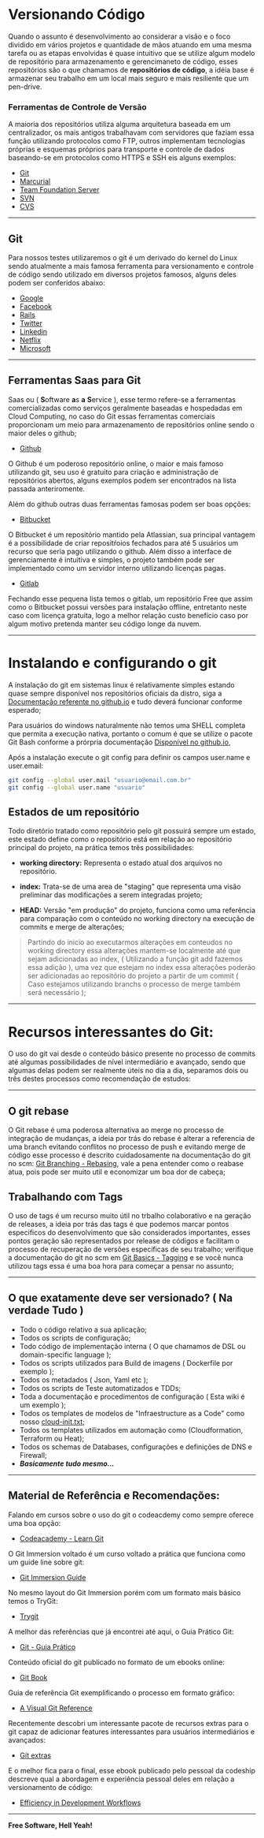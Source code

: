 # Versionando Código

Quando o assunto é desenvolvimento ao considerar a visão e o foco dividido em vários projetos e quantidade de mãos atuando em uma mesma tarefa ou as etapas envolvidas é quase intuitivo que se utilize algum modelo de repositório para armazenamento e gerencimaneto de código, esses repositórios são o que chamamos de **repositórios de código**, a idéia base é armazenar seu trabalho em um local mais seguro e mais resiliente que um pen-drive.

### Ferramentas de Controle de Versão

A maioria dos repositórios utiliza alguma arquitetura baseada em um centralizador, os mais antigos trabalhavam com servidores que faziam essa função utilizando protocolos como FTP, outros implementam tecnologias próprias e esquemas próprios para transporte e controle de dados baseando-se em protocolos como HTTPS e SSH eis alguns exemplos:

- [Git](https://git-scm.com/)
- [Marcurial](https://pypi.python.org/pypi/Mercurial)
- [Team Foundation Server](https://www.visualstudio.com/team-services/)
- [SVN](https://subversion.apache.org/)
- [CVS](https://sourceforge.net/p/mx4j/cvs/)

---

## Git 

Para nossos testes utilizaremos o git é um derivado do kernel do Linux sendo atualmente a mais famosa ferramenta para versionamento e controle de código sendo utilizado em diversos projetos famosos, alguns deles podem ser conferidos abaixo:

- [Google](https://github.com/google)
- [Facebook](https://github.com/facebook)
- [Rails](https://github.com/rails/rails)
- [Twitter](https://github.com/twitter)
- [Linkedin](https://github.com/linkedin)
- [Netflix](https://github.com/netflix)
- [Microsoft](https://github.com/Microsoft)

---

## Ferramentas Saas para Git 

Saas ou ( **S**oftware **a**s **a** **S**ervice ), esse termo refere-se a ferramentas comercializadas como serviços geralmente baseadas e hospedadas em Cloud Computing, no caso do Git essas ferramentas comerciais proporcionam um meio para armazenamento de repositórios online sendo o maior deles o github;

- [Github](http://www.github.com/)

O Github é um poderoso repositório online, o maior e mais famoso utilizando git, seu uso é gratuito para criação e administração de repositórios abertos, alguns exemplos podem ser encontrados na lista passada anteriromente.

Além do github outras duas ferramentas famosas podem ser boas opções:

- [Bitbucket](https://bitbucket.org/product)

O Bitbucket é um repositório mantido pela Atlassian, sua principal vantagem é a possibilidade de criar repositŕoios fechados para até 5 usuários um recurso que seria pago utilizando o github. Além disso a interface de gerenciamente é intuitiva e simples, o projeto também pode ser implementado como um servidor interno utilizando licenças pagas.

- [Gitlab](https://about.gitlab.com/gitlab-com/)

Fechando esse pequena lista temos o gitlab, um repositório Free que assim como o Bitbucket possui versões para instalação offline, entretanto neste caso com licença gratuita, logo a melhor relação custo benefício caso por algum motivo pretenda manter seu código longe da nuvem.

---

# Instalando e configurando o git

A instalação do git em sistemas linux é relativamente simples estando quase sempre disponível nos repositórios oficiais da distro, siga a [Documentação referente no github.io](https://git-scm.com/download/linux) e tudo deverá funcionar conforme esperado;

Para usuários do windows naturalmente não temos uma SHELL completa que permita a execução nativa, portanto o comum é que se utilize o pacote Git Bash conforme a prórpria documentação [Disponível no github.io](git-for-windows.github.io/), 

Após a instalação execute o git config para definir os campos user.name e  user.email:

```sh
git config --global user.mail "usuario@email.com.br"
git config --global user.name "usuario"
```

## Estados de um repositório

Todo diretório tratado como repositório pelo git possuirá sempre um estado, este estado define como o repositório está em relação ao repositório principal do projeto, na prática temos três possibilidades:

- **working directory:** Representa o estado atual dos arquivos no repositório. 

- **index:** Trata-se de uma area de "staging" que representa uma visão preliminar das modificações a serem integradas projeto;

- **HEAD:**  Versão "em produção" do projeto, funciona como uma referência para comparação com o conteúdo no working directory na execução de commits e merge de alterações;


> Partindo do inicio ao executarmos alterações em conteudos no working directory essa alterações mantem-se localmente até que sejam adicionadas ao index, ( Utilizando a função git add fazemos essa adição ), uma vez que estejam no index essa alterações poderão ser adicionadas ao repositório do projeto a partir de um commit ( Caso estejamos utilizando branchs o processo de merge também será necessário );

---

# Recursos interessantes do Git:

O uso do git vai desde o conteúdo básico presente no processo de commits até algumas possibilidades de nível intermediário e avançado, sendo que algumas delas podem ser realmente úteis no dia a dia, separamos dois ou três destes processos como recomendação de estudos:

---

## O git rebase

O Git rebase é uma poderosa alternativa ao merge no processo de integração de mudanças, a ideia por trás do rebase é alterar a referencia de uma branch evitando conflitos no processo de push e evitando merge de código esse processo é descrito cuidadosamente na documentação do git no scm: [Git Branching - Rebasing](https://git-scm.com/book/en/v2/Git-Branching-Rebasing), vale a pena entender como o reabase atua, pois pode ser muito util e economizar um boa dor de cabeça;


## Trabalhando com Tags

O uso de tags é um recurso muito útil no trbalho colaborativo e na geração de releases, a ideia por trás das tags é que podemos marcar pontos especificos do desenvolvimento que são considerados importantes, esses pontos geração são representados por release de códigos e facilitam o processo de recuperação de versões especificas de seu trabalho; verifique a documentação do git no scm em [Git Basics - Tagging](https://git-scm.com/book/en/v2/Git-Basics-Tagging) e se você nunca utilizou tags essa é uma boa hora para começar a pensar no assunto;

---

## O que exatamente deve ser versionado? ( Na verdade Tudo )

- Todo o código relativo a sua aplicação;
- Todos os scripts de configuração;
- Todo código de implementação interna ( O que chamamos de DSL ou domain-specific language );
- Todos os scripts utilizados para Build de imagens ( Dockerfile por exemplo );
- Todos os metadados ( Json, Yaml etc );
- Todos os scripts de Teste automatizados e TDDs;
- Toda a documentação e procedimentos de configuração ( Esta wiki é um exemplo );
- Todos os templates de modelos de "Infraestructure as a Code" como nosso [cloud-init.txt](https://raw.githubusercontent.com/fiap2tin/devops/master/Lab2.3/cloud-init.txt);
- Todos os templates utilizados em automação como (Cloudformation, Terraform ou Heat);
- Todos os schemas de Databases, configurações e definições de DNS e Firewall;
- ***Basicamente tudo mesmo...***

---

## Material de Referência e Recomendações:

Falando em cursos sobre o uso do git o codeacdemy como sempre oferece uma boa opção:
 - [Codeacademy - Learn Git](https://www.codecademy.com/pt/learn/learn-git)

O Git Immersion voltado é um curso voltado a prática que funciona como um guide line sobre git:
 - [Git Immersion Guide](http://gitimmersion.com/)

No mesmo layout do Git Immersion porém com um formato mais básico temos o TryGit:
- [Trygit](https://try.github.io)

A melhor das referências que já encontrei até aqui, o Guia Prático Git:
 - [Git - Guia Prático](http://rogerdudler.github.io/git-guide/index.pt_BR.html)

Conteúdo oficial do git publicado no formato de um ebooks online:
 - [Git Book](https://git-scm.com/book/pt-br/v2)

Guia de referência Git exemplificando o processo em formato gráfico:
 - [A Visual Git Reference](http://marklodato.github.io/visual-git-guide/index-en.html)

Recentemente descobri um interessante pacote de recursos extras para o git capaz de adicionar features interessantes para usuários intermediários e avançados:
- [Git extras](https://github.com/tj/git-extras)

E o melhor fica para o final, esse ebook publicado pelo pessoal da codeship descreve qual a abordagem e experiência pessoal deles em relação a versionamento de código:
- [Efficiency in Development Workflows](https://resources.codeship.com/ebooks/efficiency-in-development-workflows?hsCtaTracking=282b4efb-3636-4833-84fb-19eae59ac503%7Ccd120a13-d5bb-434f-9295-b414729901a9)
 
---

**Free Software, Hell Yeah!**
